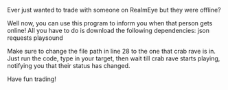 Ever just wanted to trade with someone on RealmEye but they were offline?

Well now, you can use this program to inform you when that person gets online! All you have to do is download the following dependencies:
json
requests
playsound

Make sure to change the file path in line 28 to the one that crab rave is in.
Just run the code, type in your target, then wait till crab rave starts playing, notifying you that their status has changed.

Have fun trading!